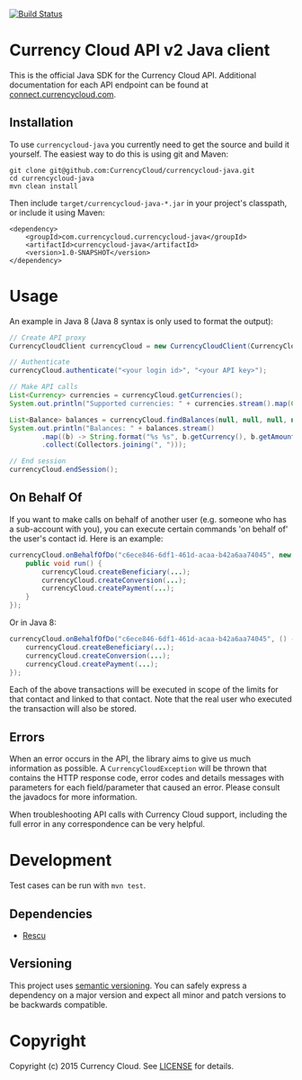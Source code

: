 [![Build Status](https://travis-ci.org/CurrencyCloud/currencycloud-java.png?branch=master)](https://travis-ci.org/CurrencyCloud/currencycloud-java)

# Currency Cloud API v2 Java client

This is the official Java SDK for the Currency Cloud API. Additional documentation 
for each API endpoint can be found at [connect.currencycloud.com][connect].

## Installation

To use `currencycloud-java` you currently need to get the source and build it yourself. The easiest way to do this
is using git and Maven:

```Shell
git clone git@github.com:CurrencyCloud/currencycloud-java.git
cd currencycloud-java
mvn clean install
```

Then include `target/currencycloud-java-*.jar` in your project's classpath, or include it using Maven:

```Maven POM
<dependency>
    <groupId>com.currencycloud.currencycloud-java</groupId>
    <artifactId>currencycloud-java</artifactId>
    <version>1.0-SNAPSHOT</version>
</dependency>
```

# Usage

An example in Java 8 (Java 8 syntax is only used to format the output):

```Java
// Create API proxy
CurrencyCloudClient currencyCloud = new CurrencyCloudClient(CurrencyCloudClient.Environment.demo);

// Authenticate
currencyCloud.authenticate("<your login id>", "<your API key>");

// Make API calls
List<Currency> currencies = currencyCloud.getCurrencies();
System.out.println("Supported currencies: " + currencies.stream().map(Currency::getCode).collect(Collectors.joining(", ")));

List<Balance> balances = currencyCloud.findBalances(null, null, null, null).getBalances();
System.out.println("Balances: " + balances.stream()
        .map((b) -> String.format("%s %s", b.getCurrency(), b.getAmount()))
        .collect(Collectors.joining(", ")));

// End session
currencyCloud.endSession();
```

## On Behalf Of
If you want to make calls on behalf of another user (e.g. someone who has a sub-account with you), you 
can execute certain commands 'on behalf of' the user's contact id. Here is an example:

```Java
currencyCloud.onBehalfOfDo("c6ece846-6df1-461d-acaa-b42a6aa74045", new Runnable() {
    public void run() {
        currencyCloud.createBeneficiary(...);
        currencyCloud.createConversion(...);
        currencyCloud.createPayment(...);
    }
});
```

Or in Java 8:

```Java
currencyCloud.onBehalfOfDo("c6ece846-6df1-461d-acaa-b42a6aa74045", () -> {
    currencyCloud.createBeneficiary(...);
    currencyCloud.createConversion(...);
    currencyCloud.createPayment(...);
});

```

Each of the above transactions will be executed in scope of the limits for that contact and linked to that contact. Note
that the real user who executed the transaction will also be stored.


## Errors

When an error occurs in the API, the library aims to give us much information
as possible. A `CurrencyCloudException` will be thrown that contains the HTTP response
code, error codes and details messages with parameters for each field/parameter
that caused an error. Please consult the javadocs for more information.

When troubleshooting API calls with Currency Cloud support, including the full
error in any correspondence can be very helpful.

# Development

Test cases can be run with `mvn test`. 

## Dependencies
* [Rescu][rescu]

## Versioning

This project uses [semantic versioning][semver]. You can safely
express a dependency on a major version and expect all minor and patch versions
to be backwards compatible.

# Copyright

Copyright (c) 2015 Currency Cloud. See [LICENSE][license] for details.



[connect]:   https://connect.currencycloud.com/documentation/getting-started/introduction
[travis]:    https://travis-ci.org/CurrencyCloud/currencycloud-java
[rescu]:     https://github.com/mmazi/rescu
[semver]:    http://semver.org/
[license]:   LICENSE.md
